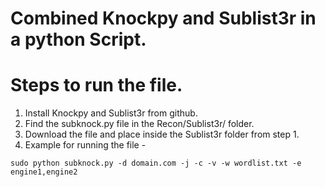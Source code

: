 # Combined Knockpy and Sublist3r in a python Script.

# Steps to run the file.

1. Install Knockpy and Sublist3r from github.
2. Find the subknock.py file in the Recon/Sublist3r/ folder.
3. Download the file and place inside the Sublist3r folder from step 1.
4. Example for running the file -
                                   
  ``` sudo python subknock.py -d domain.com -j -c -v -w wordlist.txt -e engine1,engine2 ```
                     


